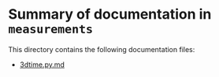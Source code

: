 # Summary of documentation in `measurements`

This directory contains the following documentation files:

- [3dtime.py.md](3dtime.py.md)
